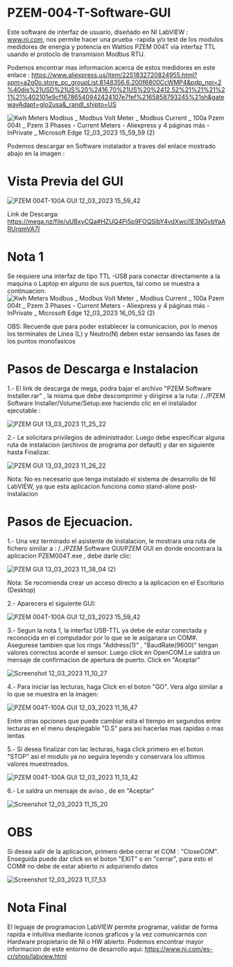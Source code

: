 # PZEM-004-T-Software-GUI
Este software de interfaz de usuario, diseñado en NI LabVIEW : www.ni.com,  nos permite hacer una prueba -rapida y/o test de los modulos medidores de energia y potencia en Wattios PZEM 004T via interfaz TTL usando el protoclo de transmision Modbus RTU. 

Podemos encontrar mas informacion acerca de estos medidores en este enlace : https://www.aliexpress.us/item/2251832720824955.html?spm=a2g0o.store_pc_groupList.8148356.6.200f6800CcWMP4&pdp_npi=2%40dis%21USD%21US%20%2416.70%21US%20%2412.52%21%21%21%21%21%402101e9cf16786540942424107e7fef%2165858793245%21sh&gatewayAdapt=glo2usa&_randl_shipto=US

![Kwh Meters Modbus _ Modbus Volt Meter _ Modbus Current _ 100a Pzem 004t _ Pzem 3 Phases - Current Meters - Aliexpress y 4 páginas más -  InPrivate _ Microsoft​ Edge 12_03_2023 15_59_59 (2)](https://user-images.githubusercontent.com/106831539/224573460-57b4504d-4a7f-44b6-a7d0-ffc7f1bc79a0.png)

Podemos descargar en Software instalador a traves del enlace mostrado abajo en la imagen : 

# Vista Previa del GUI
![PZEM 004T-100A GUI 12_03_2023 15_59_42](https://user-images.githubusercontent.com/106831539/224573508-2d887a11-e3c0-43ef-8f26-c8f5831a5d81.png)
 
 Link de Descarga: https://mega.nz/file/uUBxyCQa#HZUQ4Pi5p9FOQSlbY4vdXwci1E3NGybYaARUrqmVA7I

# Nota 1
Se requiere una interfaz de tipo TTL -USB para conectar directamente a la maquina o Laptop en alguno de sus puertos, tal como se muestra a continuacion:
![Kwh Meters Modbus _ Modbus Volt Meter _ Modbus Current _ 100a Pzem 004t _ Pzem 3 Phases - Current Meters - Aliexpress y 4 páginas más -  InPrivate _ Microsoft​ Edge 12_03_2023 16_05_52 (2)](https://user-images.githubusercontent.com/106831539/224573830-fcfad8a4-eaac-4305-a6dd-1e226a7fbb28.png)

OBS: Recuerde que para poder establecer la comunicacion, por lo menos los terminales de Linea (L) y Neutro(N) deben estar sensando las fases de los puntos monofasicos

# Pasos de Descarga e Instalacion
1.- El link de descarga de mega, podra bajar el archivo "PZEM Software Installer.rar" , la misma que debe descomprimir y dirigirse a la ruta: /../PZEM Software Installer/Volume/Setup.exe haciendo clic en el instalador ejecutable : 

![PZEM GUI 13_03_2023 11_25_22](https://user-images.githubusercontent.com/106831539/224764998-5991f24f-4041-4d30-bbc5-71343a83b434.png)

2.- Le solicitara privilegios de administrador. Luego debe especificar alguna ruta de instalacion (archivos de programa por default) y dar en siguiente hasta Finalizar.

![PZEM GUI 13_03_2023 11_26_22](https://user-images.githubusercontent.com/106831539/224766047-abd3ea19-2d16-405e-aa0c-a08b5af80d16.png)

Nota: No es necesario que tenga instalado el sistema de desarrollo de NI LabVIEW, ya que esta aplicacion funciona como stand-alone post-instalacion

# Pasos de Ejecuacion.
1.- Una vez terminado el asistente de instalacion, le mostrara una ruta de fichero similar a : /../PZEM Software GUI/PZEM GUI en donde encontrara la aplicacion PZEM004T.exe , debe darle clic: 

![PZEM GUI 13_03_2023 11_38_04 (2)](https://user-images.githubusercontent.com/106831539/224767845-65b59d9a-1e91-4dfc-af09-fff720bc4119.png)

Nota: Se recomienda crear un acceso directo a la aplicacion en el Escritorio (Desktop) 

2.- Aparecera el siguiente GUI:

![PZEM 004T-100A GUI 12_03_2023 15_59_42](https://user-images.githubusercontent.com/106831539/224769318-9f733bac-7181-4e40-9e35-b456720904f3.png)

3.- Segun la nota 1, la interfaz USB-TTL ya debe de estar conectada y reconocida en el computador por lo que se le asiganara un COM#. Asegurese tambien que los rings "Address(1)" , "BaudRate(9600)" tengan valores correctos acorde el sensor. Luego click en OpenCOM.Le saldra un mensaje de confirmacion de apertura de puerto. Click en "Aceptar" 

![Screenshot 12_03_2023 11_10_27](https://user-images.githubusercontent.com/106831539/224770981-03a0f427-4382-4eab-ae75-fe6bc93f74b0.png)

4.- Para iniciar las lecturas, haga Click en el boton "GO". Vera algo similar a lo que se muestra en la imagen: 

![PZEM 004T-100A GUI 12_03_2023 11_16_47](https://user-images.githubusercontent.com/106831539/224772545-70c3eaf1-d3f3-4be9-9ac6-0718ac3b5234.png)

Entre otras opciones que puede cambiar esta el tiempo en segundos entre lecturas en el menu desplegable "D.S" para asi hacerlas mas rapidas o mas lentas

5.- Si desea finalizar con lac lecturas, haga click primero en el boton "STOP" asi el modulo ya no seguira leyendo y conservara los ultimos valores muestreados.

![PZEM 004T-100A GUI 12_03_2023 11_13_42](https://user-images.githubusercontent.com/106831539/224774066-3005d4bf-b545-43c1-8ebd-bc833ef81948.png)

6.- Le saldra un mensaje de aviso , de en "Aceptar"

![Screenshot 12_03_2023 11_15_20](https://user-images.githubusercontent.com/106831539/224774703-73ad1060-f052-494c-af61-c4d1effce17e.png)

# OBS
Si desea salir de la aplicacion, primero debe cerrar el COM : "CloseCOM". Enseguida puede dar click en el boton "EXIT" o en "cerrar", para esto el COM# no debe de estar abierto ni adquiriendo datos

![Screenshot 12_03_2023 11_17_53](https://user-images.githubusercontent.com/106831539/224775028-03966dc5-8c5f-4d88-a8cf-8afb82ba6251.png)

# Nota Final
El leguaje de programacion LabVIEW permite programar, validar de forma rapida e intuitiva mediante iconos graficos y la vez comunicarnos con Hardware propietario de NI o HW abierto. Podemos encontrar mayor informacion de este entorno de desarrollo aqui: https://www.ni.com/es-cr/shop/labview.html
